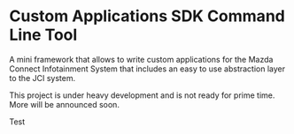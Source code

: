 # Custom Applications SDK Command Line Tool

A mini framework that allows to write custom applications for the Mazda Connect Infotainment System that includes an easy to use abstraction layer to the JCI system.

This project is under heavy development and is not ready for prime time. More will be announced soon.

Test